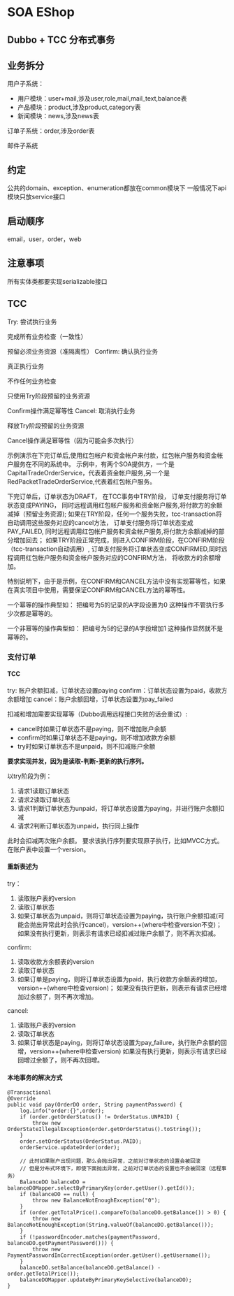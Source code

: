 # SOA EShop 
## Dubbo + TCC 分布式事务

## 业务拆分
用户子系统：
- 用户模块：user+mail,涉及user,role,mail,mail_text,balance表
- 产品模块：product,涉及product,category表
- 新闻模块：news,涉及news表

订单子系统：order,涉及order表

邮件子系统

## 约定
公共的domain、exception、enumeration都放在common模块下
一般情况下api模块只放service接口

## 启动顺序
email，user，order，web

## 注意事项
所有实体类都要实现serializable接口


## TCC
Try: 尝试执行业务

完成所有业务检查（一致性）

预留必须业务资源（准隔离性）
Confirm: 确认执行业务

真正执行业务

不作任何业务检查

只使用Try阶段预留的业务资源

Confirm操作满足幂等性
Cancel: 取消执行业务

释放Try阶段预留的业务资源

Cancel操作满足幂等性（因为可能会多次执行）

示例演示在下完订单后,使用红包帐户和资金帐户来付款，红包帐户服务和资金帐户服务在不同的系统中。
示例中，有两个SOA提供方，一个是CapitalTradeOrderService，代表着资金帐户服务,另一个是RedPacketTradeOrderService,代表着红包帐户服务。

下完订单后，订单状态为DRAFT，
在TCC事务中TRY阶段，
订单支付服务将订单状态变成PAYING，
同时远程调用红包帐户服务和资金帐户服务,将付款方的余额减掉（预留业务资源);
如果在TRY阶段，任何一个服务失败，tcc-transaction将自动调用这些服务对应的cancel方法，
订单支付服务将订单状态变成PAY_FAILED,
同时远程调用红包帐户服务和资金帐户服务,将付款方余额减掉的部分增加回去；
如果TRY阶段正常完成，则进入CONFIRM阶段，在CONFIRM阶段（tcc-transaction自动调用）,
订单支付服务将订单状态变成CONFIRMED,同时远程调用红包帐户服务和资金帐户服务对应的CONFIRM方法，
将收款方的余额增加。


特别说明下，由于是示例，在CONFIRM和CANCEL方法中没有实现幂等性，如果在真实项目中使用，需要保证CONFIRM和CANCEL方法的幂等性。

一个幂等的操作典型如：
把编号为5的记录的A字段设置为0
这种操作不管执行多少次都是幂等的。

一个非幂等的操作典型如：
把编号为5的记录的A字段增加1
这种操作显然就不是幂等的。


### 支付订单
#### TCC
try: 账户余额扣减，订单状态设置paying
confirm：订单状态设置为paid，收款方余额增加
cancel：账户余额回增，订单状态设置为pay_failed

扣减和增加需要实现幂等（Dubbo调用远程接口失败的话会重试）:
- cancel时如果订单状态不是paying，则不增加账户余额
- confirm时如果订单状态不是paying，则不增加收款方余额
- try时如果订单状态不是unpaid，则不扣减账户余额

**要求实现并发，因为是读取-判断-更新的执行序列。**

以try阶段为例：
1. 请求1读取订单状态
2. 请求2读取订单状态
3. 请求1判断订单状态为unpaid，将订单状态设置为paying，并进行账户余额扣减
4. 请求2判断订单状态为unpaid，执行同上操作

此时会扣减两次账户余额。
要求该执行序列要实现原子执行，比如MVCC方式。
在账户表中设置一个version。


#### 重新表述为

try：
1. 读取账户表的version
2. 读取订单状态
3. 如果订单状态为unpaid，则将订单状态设置为paying，执行账户余额扣减(可能会抛出异常此时会执行cancel)，version++(where中检查version不变)；
如果没有执行更新，则表示有请求已经扣减过账户余额了，则不再次扣减。

confirm: 
1. 读取收款方余额表的version
2. 读取订单状态
3. 如果订单是paying，则将订单状态设置为paid，执行收款方余额表的增加，version++(where中检查version)；
如果没有执行更新，则表示有请求已经增加过余额了，则不再次增加。

cancel:
1. 读取账户表的version
2. 读取订单状态
3. 如果订单状态是paying，则将订单状态设置为pay_failure，执行账户余额的回增，version++(where中检查version)
如果没有执行更新，则表示有请求已经回增过余额了，则不再次回增。


#### 本地事务的解决方式
```
@Transactional
@Override
public void pay(OrderDO order, String paymentPassword) {
    log.info("order:{}",order);
    if (order.getOrderStatus() != OrderStatus.UNPAID) {
        throw new OrderStateIllegalException(order.getOrderStatus().toString());
    }
    order.setOrderStatus(OrderStatus.PAID);
    orderService.updateOrder(order);
    
    // 此时如果账户出现问题，那么会抛出异常，之前对订单状态的设置会被回滚
    // 但是分布式环境下，即使下面抛出异常，之前对订单状态的设置也不会被回滚（远程事务）
    BalanceDO balanceDO = balanceDOMapper.selectByPrimaryKey(order.getUser().getId());
    if (balanceDO == null) {
        throw new BalanceNotEnoughException("0");
    }
    if (order.getTotalPrice().compareTo(balanceDO.getBalance()) > 0) {
        throw new BalanceNotEnoughException(String.valueOf(balanceDO.getBalance()));
    }
    if (!passwordEncoder.matches(paymentPassword, balanceDO.getPaymentPassword())) {
        throw new PaymentPasswordInCorrectException(order.getUser().getUsername());
    }
    balanceDO.setBalance(balanceDO.getBalance() - order.getTotalPrice());
    balanceDOMapper.updateByPrimaryKeySelective(balanceDO);
}
```




